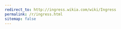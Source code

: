 ```yaml
---
redirect_to: http://ingress.wikia.com/wiki/Ingress
permalink: /r/ingress.html
sitemap: false
---
```

